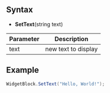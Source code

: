 ## Syntax

- **SetText**(string text)

| Parameter | Description |
| --- | --- |
| text | new text to display |

## Example

```csharp
WidgetBlock.SetText("Hello, World!");
```